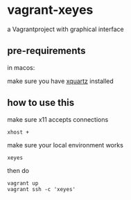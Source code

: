 # vagrant-xeyes
a Vagrantproject with graphical interface



## pre-requirements

in macos:

make sure you have [xquartz](https://www.xquartz.org/) installed

## how to use this

make sure x11 accepts connections

```
xhost +
```

make sure your local environment works
```
xeyes
```

then do

```
vagrant up
vagrant ssh -c 'xeyes'
```

